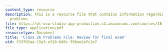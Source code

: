 ```yaml
---
content_type: resource
description: This is a resource file that contains information regarding class 26
  problems.
file: https://ol-ocw-studio-app-production.s3.amazonaws.com/courses/18-05-introduction-to-probability-and-statistics-spring-2014/f33703aa15e3e310b80cf96ae2afc2e7_MIT18_05S14_class26-prob.pdf
file_type: application/pdf
resourcetype: Document
title: 'Class 26 Problems File: Review for final exam'
uid: f33703aa-15e3-e310-b80c-f96ae2afc2e7
---
```

